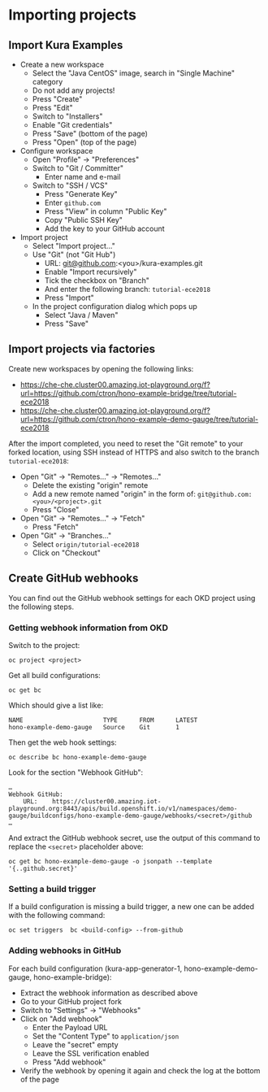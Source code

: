 # Importing projects

## Import Kura Examples

  * Create a new workspace
    * Select the "Java CentOS" image, search in "Single Machine" category
    * Do not add any projects!
    * Press "Create"
    * Press "Edit"
    * Switch to "Installers"
    * Enable "Git credentials"
    * Press "Save" (bottom of the page)
    * Press "Open" (top of the page)
  * Configure workspace
    * Open "Profile" -> "Preferences"
    * Switch to "Git / Committer"
      * Enter name and e-mail
    * Switch to "SSH / VCS"
      * Press "Generate Key"
      * Enter `github.com`
      * Press "View" in column "Public Key"
      * Copy "Public SSH Key"
      * Add the key to your GitHub account
  * Import project
    * Select "Import project…"
    * Use "Git" (not "Git Hub")
      * URL: git@github.com:&lt;you&gt;/kura-examples.git
      * Enable "Import recursively"
      * Tick the checkbox on "Branch"
      * And enter the following branch: `tutorial-ece2018`
      * Press "Import"
    * In the project configuration dialog which pops up
      * Select "Java / Maven"
      * Press "Save"

## Import projects via factories

Create new workspaces by opening the following links:

  * https://che-che.cluster00.amazing.iot-playground.org/f?url=https://github.com/ctron/hono-example-bridge/tree/tutorial-ece2018
  * https://che-che.cluster00.amazing.iot-playground.org/f?url=https://github.com/ctron/hono-example-demo-gauge/tree/tutorial-ece2018

After the import completed, you need to reset the "Git remote" to your forked location, using SSH instead of HTTPS and also switch to the branch `tutorial-ece2018`:

  * Open "Git" -> "Remotes…" -> "Remotes…"
    * Delete the existing "origin" remote
    * Add a new remote named "origin" in the form of: `git@github.com:<you>/<project>.git`
    * Press "Close"
  * Open "Git" -> "Remotes…" -> "Fetch"
    * Press "Fetch"
  * Open "Git" -> "Branches…"
    * Select `origin/tutorial-ece2018`
    * Click on "Checkout"

## Create GitHub webhooks

You can find out the GitHub webhook settings for each OKD project using the following steps.

### Getting webhook information from OKD

Switch to the project:

    oc project <project>

Get all build configurations:

    oc get bc

Which should give a list like:

    NAME                      TYPE      FROM      LATEST
    hono-example-demo-gauge   Source    Git       1

Then get the web hook settings:

    oc describe bc hono-example-demo-gauge

Look for the section "Webhook GitHub":

    …
    Webhook GitHub:
    	URL:	https://cluster00.amazing.iot-playground.org:8443/apis/build.openshift.io/v1/namespaces/demo-gauge/buildconfigs/hono-example-demo-gauge/webhooks/<secret>/github
    …

And extract the GitHub webhook secret, use the output of this command to replace the `<secret>` placeholder above:

    oc get bc hono-example-demo-gauge -o jsonpath --template '{..github.secret}'

### Setting a build trigger

If a build configuration is missing a build trigger, a new one can be added with the following command:

    oc set triggers  bc <build-config> --from-github

### Adding webhooks in GitHub

For each build configuration (kura-app-generator-1, hono-example-demo-gauge, hono-example-bridge):

  * Extract the webhook information as described above 
  * Go to your GitHub project fork
  * Switch to "Settings" -> "Webhooks"
  * Click on "Add webhook"
    * Enter the Payload URL
    * Set the "Content Type" to `application/json`
    * Leave the "secret" empty
    * Leave the SSL verification enabled
    * Press "Add webhook"
  * Verify the webhook by opening it again and check the log at the bottom of the page

